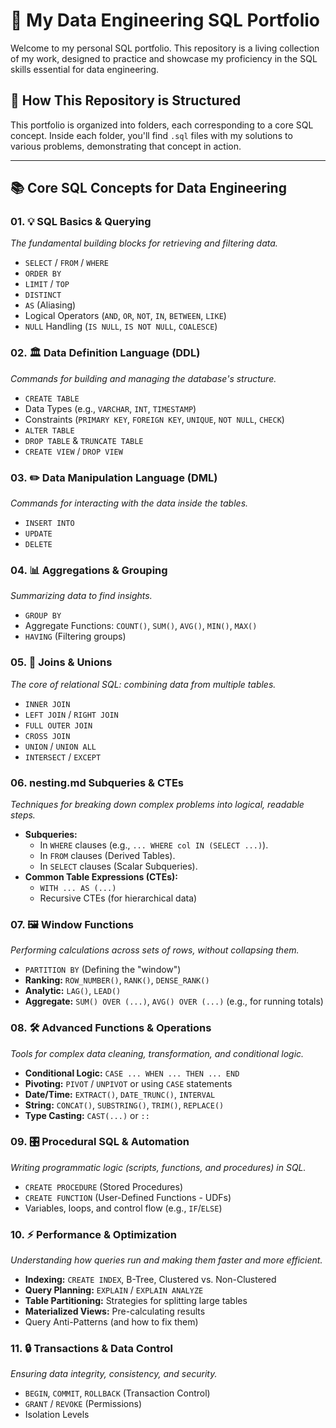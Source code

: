 # 🚀 My Data Engineering SQL Portfolio

Welcome to my personal SQL portfolio. This repository is a living collection of my work, designed to practice and showcase my proficiency in the SQL skills essential for data engineering.

## 🚧 How This Repository is Structured

This portfolio is organized into folders, each corresponding to a core SQL concept. Inside each folder, you'll find `.sql` files with my solutions to various problems, demonstrating that concept in action.

---

## 📚 Core SQL Concepts for Data Engineering

### 01. 💡 SQL Basics & Querying

*The fundamental building blocks for retrieving and filtering data.*

* `SELECT` / `FROM` / `WHERE`
* `ORDER BY`
* `LIMIT` / `TOP`
* `DISTINCT`
* `AS` (Aliasing)
* Logical Operators (`AND`, `OR`, `NOT`, `IN`, `BETWEEN`, `LIKE`)
* `NULL` Handling (`IS NULL`, `IS NOT NULL`, `COALESCE`)

### 02. 🏛️ Data Definition Language (DDL)

*Commands for building and managing the database's structure.*

* `CREATE TABLE`
* Data Types (e.g., `VARCHAR`, `INT`, `TIMESTAMP`)
* Constraints (`PRIMARY KEY`, `FOREIGN KEY`, `UNIQUE`, `NOT NULL`, `CHECK`)
* `ALTER TABLE`
* `DROP TABLE` & `TRUNCATE TABLE`
* `CREATE VIEW` / `DROP VIEW`

### 03. ✏️ Data Manipulation Language (DML)

*Commands for interacting with the data inside the tables.*

* `INSERT INTO`
* `UPDATE`
* `DELETE`

### 04. 📊 Aggregations & Grouping

*Summarizing data to find insights.*

* `GROUP BY`
* Aggregate Functions: `COUNT()`, `SUM()`, `AVG()`, `MIN()`, `MAX()`
* `HAVING` (Filtering groups)

### 05. 🔗 Joins & Unions

*The core of relational SQL: combining data from multiple tables.*

* `INNER JOIN`
* `LEFT JOIN` / `RIGHT JOIN`
* `FULL OUTER JOIN`
* `CROSS JOIN`
* `UNION` / `UNION ALL`
* `INTERSECT` / `EXCEPT`

### 06.  nesting.md Subqueries & CTEs

*Techniques for breaking down complex problems into logical, readable steps.*

* **Subqueries:**
    * In `WHERE` clauses (e.g., `... WHERE col IN (SELECT ...)`).
    * In `FROM` clauses (Derived Tables).
    * In `SELECT` clauses (Scalar Subqueries).
* **Common Table Expressions (CTEs):**
    * `WITH ... AS (...)`
    * Recursive CTEs (for hierarchical data)

### 07. 🖼️ Window Functions

*Performing calculations across sets of rows, without collapsing them.*

* `PARTITION BY` (Defining the "window")
* **Ranking:** `ROW_NUMBER()`, `RANK()`, `DENSE_RANK()`
* **Analytic:** `LAG()`, `LEAD()`
* **Aggregate:** `SUM() OVER (...)`, `AVG() OVER (...)` (e.g., for running totals)

### 08. 🛠️ Advanced Functions & Operations

*Tools for complex data cleaning, transformation, and conditional logic.*

* **Conditional Logic:** `CASE ... WHEN ... THEN ... END`
* **Pivoting:** `PIVOT` / `UNPIVOT` or using `CASE` statements
* **Date/Time:** `EXTRACT()`, `DATE_TRUNC()`, `INTERVAL`
* **String:** `CONCAT()`, `SUBSTRING()`, `TRIM()`, `REPLACE()`
* **Type Casting:** `CAST(...)` or `::`

### 09. 🎛️ Procedural SQL & Automation

*Writing programmatic logic (scripts, functions, and procedures) in SQL.*

* `CREATE PROCEDURE` (Stored Procedures)
* `CREATE FUNCTION` (User-Defined Functions - UDFs)
* Variables, loops, and control flow (e.g., `IF`/`ELSE`)

### 10. ⚡ Performance & Optimization

*Understanding *how* queries run and making them faster and more efficient.*

* **Indexing:** `CREATE INDEX`, B-Tree, Clustered vs. Non-Clustered
* **Query Planning:** `EXPLAIN` / `EXPLAIN ANALYZE`
* **Table Partitioning:** Strategies for splitting large tables
* **Materialized Views:** Pre-calculating results
* Query Anti-Patterns (and how to fix them)

### 11. 🔒 Transactions & Data Control

*Ensuring data integrity, consistency, and security.*

* `BEGIN`, `COMMIT`, `ROLLBACK` (Transaction Control)
* `GRANT` / `REVOKE` (Permissions)
* Isolation Levels
